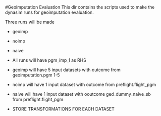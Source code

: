 #Geoimputation Evaluation
This dir contains the scripts used to make the dynasim runs for geoimputation 
evaluation.

Three runs will be made

* geoimp
* noimp
* naive

* All runs will have pgm_imp_1 as RHS
* geoimp will have 5 input datasets with outcome from geoimputation.pgm 1-5
* noimp will have 1 input dataset with outcome from preflight.flight_pgm
* naive will have 1 input dataset with ooutcome ged_dummy_naive_sb from 
preflight.flight_pgm


* STORE TRANSFORMATIONS FOR EACH DATASET